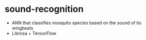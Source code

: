 # sound-recognition
- ANN that classifies mosquito species based on the sound of its wingbeats
- Librosa + TensorFlow

